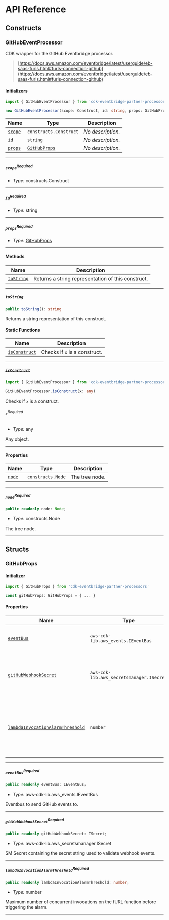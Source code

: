 # API Reference <a name="API Reference" id="api-reference"></a>

## Constructs <a name="Constructs" id="Constructs"></a>

### GitHubEventProcessor <a name="GitHubEventProcessor" id="cdk-eventbridge-partner-processors.GitHubEventProcessor"></a>

CDK wrapper for the GitHub Eventbridge processor.

> [https://docs.aws.amazon.com/eventbridge/latest/userguide/eb-saas-furls.html#furls-connection-github](https://docs.aws.amazon.com/eventbridge/latest/userguide/eb-saas-furls.html#furls-connection-github)

#### Initializers <a name="Initializers" id="cdk-eventbridge-partner-processors.GitHubEventProcessor.Initializer"></a>

```typescript
import { GitHubEventProcessor } from 'cdk-eventbridge-partner-processors'

new GitHubEventProcessor(scope: Construct, id: string, props: GitHubProps)
```

| **Name** | **Type** | **Description** |
| --- | --- | --- |
| <code><a href="#cdk-eventbridge-partner-processors.GitHubEventProcessor.Initializer.parameter.scope">scope</a></code> | <code>constructs.Construct</code> | *No description.* |
| <code><a href="#cdk-eventbridge-partner-processors.GitHubEventProcessor.Initializer.parameter.id">id</a></code> | <code>string</code> | *No description.* |
| <code><a href="#cdk-eventbridge-partner-processors.GitHubEventProcessor.Initializer.parameter.props">props</a></code> | <code><a href="#cdk-eventbridge-partner-processors.GitHubProps">GitHubProps</a></code> | *No description.* |

---

##### `scope`<sup>Required</sup> <a name="scope" id="cdk-eventbridge-partner-processors.GitHubEventProcessor.Initializer.parameter.scope"></a>

- *Type:* constructs.Construct

---

##### `id`<sup>Required</sup> <a name="id" id="cdk-eventbridge-partner-processors.GitHubEventProcessor.Initializer.parameter.id"></a>

- *Type:* string

---

##### `props`<sup>Required</sup> <a name="props" id="cdk-eventbridge-partner-processors.GitHubEventProcessor.Initializer.parameter.props"></a>

- *Type:* <a href="#cdk-eventbridge-partner-processors.GitHubProps">GitHubProps</a>

---

#### Methods <a name="Methods" id="Methods"></a>

| **Name** | **Description** |
| --- | --- |
| <code><a href="#cdk-eventbridge-partner-processors.GitHubEventProcessor.toString">toString</a></code> | Returns a string representation of this construct. |

---

##### `toString` <a name="toString" id="cdk-eventbridge-partner-processors.GitHubEventProcessor.toString"></a>

```typescript
public toString(): string
```

Returns a string representation of this construct.

#### Static Functions <a name="Static Functions" id="Static Functions"></a>

| **Name** | **Description** |
| --- | --- |
| <code><a href="#cdk-eventbridge-partner-processors.GitHubEventProcessor.isConstruct">isConstruct</a></code> | Checks if `x` is a construct. |

---

##### ~~`isConstruct`~~ <a name="isConstruct" id="cdk-eventbridge-partner-processors.GitHubEventProcessor.isConstruct"></a>

```typescript
import { GitHubEventProcessor } from 'cdk-eventbridge-partner-processors'

GitHubEventProcessor.isConstruct(x: any)
```

Checks if `x` is a construct.

###### `x`<sup>Required</sup> <a name="x" id="cdk-eventbridge-partner-processors.GitHubEventProcessor.isConstruct.parameter.x"></a>

- *Type:* any

Any object.

---

#### Properties <a name="Properties" id="Properties"></a>

| **Name** | **Type** | **Description** |
| --- | --- | --- |
| <code><a href="#cdk-eventbridge-partner-processors.GitHubEventProcessor.property.node">node</a></code> | <code>constructs.Node</code> | The tree node. |

---

##### `node`<sup>Required</sup> <a name="node" id="cdk-eventbridge-partner-processors.GitHubEventProcessor.property.node"></a>

```typescript
public readonly node: Node;
```

- *Type:* constructs.Node

The tree node.

---


## Structs <a name="Structs" id="Structs"></a>

### GitHubProps <a name="GitHubProps" id="cdk-eventbridge-partner-processors.GitHubProps"></a>

#### Initializer <a name="Initializer" id="cdk-eventbridge-partner-processors.GitHubProps.Initializer"></a>

```typescript
import { GitHubProps } from 'cdk-eventbridge-partner-processors'

const gitHubProps: GitHubProps = { ... }
```

#### Properties <a name="Properties" id="Properties"></a>

| **Name** | **Type** | **Description** |
| --- | --- | --- |
| <code><a href="#cdk-eventbridge-partner-processors.GitHubProps.property.eventBus">eventBus</a></code> | <code>aws-cdk-lib.aws_events.IEventBus</code> | Eventbus to send GitHub events to. |
| <code><a href="#cdk-eventbridge-partner-processors.GitHubProps.property.gitHubWebhookSecret">gitHubWebhookSecret</a></code> | <code>aws-cdk-lib.aws_secretsmanager.ISecret</code> | SM Secret containing the secret string used to validate webhook events. |
| <code><a href="#cdk-eventbridge-partner-processors.GitHubProps.property.lambdaInvocationAlarmThreshold">lambdaInvocationAlarmThreshold</a></code> | <code>number</code> | Maximum number of concurrent invocations on the fURL function before triggering the alarm. |

---

##### `eventBus`<sup>Required</sup> <a name="eventBus" id="cdk-eventbridge-partner-processors.GitHubProps.property.eventBus"></a>

```typescript
public readonly eventBus: IEventBus;
```

- *Type:* aws-cdk-lib.aws_events.IEventBus

Eventbus to send GitHub events to.

---

##### `gitHubWebhookSecret`<sup>Required</sup> <a name="gitHubWebhookSecret" id="cdk-eventbridge-partner-processors.GitHubProps.property.gitHubWebhookSecret"></a>

```typescript
public readonly gitHubWebhookSecret: ISecret;
```

- *Type:* aws-cdk-lib.aws_secretsmanager.ISecret

SM Secret containing the secret string used to validate webhook events.

---

##### `lambdaInvocationAlarmThreshold`<sup>Required</sup> <a name="lambdaInvocationAlarmThreshold" id="cdk-eventbridge-partner-processors.GitHubProps.property.lambdaInvocationAlarmThreshold"></a>

```typescript
public readonly lambdaInvocationAlarmThreshold: number;
```

- *Type:* number

Maximum number of concurrent invocations on the fURL function before triggering the alarm.

---



